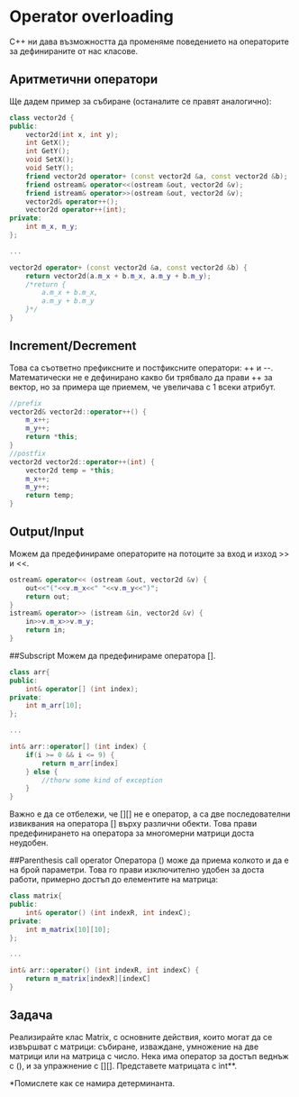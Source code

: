 # Operator overloading
C++ ни дава възможността да променяме поведението на операторите за дефинираните от нас класове.

## Аритметични оператори
Ще дадем пример за събиране (останалите се правят аналогично):

```c++
class vector2d {
public:
	vector2d(int x, int y);
	int GetX();
	int GetY();
	void SetX();
	void SetY();
	friend vector2d operator+ (const vector2d &a, const vector2d &b);
	friend ostream& operator<<(ostream &out, vector2d &v);
	friend istream& operator>>(ostream &out, vector2d &v);
	vector2d& operator++();
	vector2d operator++(int);
private:
	int m_x, m_y;
};

...

vector2d operator+ (const vector2d &a, const vector2d &b) {
	return vector2d(a.m_x + b.m_x, a.m_y + b.m_y);
	/*return {
		a.m_x + b.m_x,
		a.m_y + b.m_y
	}*/
}

```

## Increment/Decrement
Това са съответно префиксните и постфиксните оператори: ++ и --. Математически не е дефинирано какво би трябвало да прави ++ за вектор, но за примера ще приемем, че увеличава с 1 всеки атрибут.
```c++
//prefix
vector2d& vector2d::operator++() {
	m_x++;
	m_y++;
	return *this;
}
//postfix
vector2d vector2d::operator++(int) {
	vector2d temp = *this;
	m_x++;
	m_y++;
	return temp;
}
```

## Output/Input
Можем да предефинираме операторите на потоците за вход и изход >> и <<.
```c++
ostream& operator<< (ostream &out, vector2d &v) {
	out<<"("<<v.m_x<<" "<<v.m_y<<")";
	return out;
}
istream& operator>> (istream &in, vector2d &v) {
	in>>v.m_x>>v.m_y;
	return in;
}
```
##Subscript
Можем да предефинираме оператора [].
```c++
class arr{
public:
	int& operator[] (int index);
private:
	int m_arr[10];
};

...

int& arr::operator[] (int index) {
	if(i >= 0 && i <= 9) {
		return m_arr[index]
	} else {
		//thorw some kind of exception
	}
}

```
Важно е да се отбележи, че [][] не е оператор, а са две последователни извиквания на оператора [] върху различни обекти. Това прави предефинирането на оператора за многомерни матрици доста неудобен.

##Parenthesis call operator
Оператора () може да приема колкото и да е на брой параметри. Това го прави изключително удобен за доста работи, примерно достъп до елементите на матрица:
```c++
class matrix{
public:
	int& operator() (int indexR, int indexC);
private:
	int m_matrix[10][10];
};

...

int& arr::operator() (int indexR, int indexC) {
	return m_matrix[indexR][indexC]
}

```

## Задача
Реализирайте клас Matrix, с основните действия, които могат да се извършват с матрици: събиране, изваждане, умножение на две матрици или на матрица с число. Нека има оператор за достъп веднъж с (), и за упражнение с [][]. Представете матрицата с int**.

*Помислете как се намира детерминанта.
